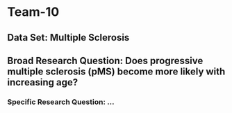 # Team-10

## Data Set: Multiple Sclerosis

## Broad Research Question: Does progressive multiple sclerosis (pMS) become more likely with increasing age?
### Specific Research Question: ...
